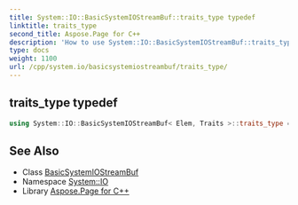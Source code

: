 ```yaml
---
title: System::IO::BasicSystemIOStreamBuf::traits_type typedef
linktitle: traits_type
second_title: Aspose.Page for C++
description: 'How to use System::IO::BasicSystemIOStreamBuf::traits_type typedef of System::IO::BasicSystemIOStreamBuf class in C++.'
type: docs
weight: 1100
url: /cpp/system.io/basicsystemiostreambuf/traits_type/
---
```

## traits_type typedef




```cpp
using System::IO::BasicSystemIOStreamBuf< Elem, Traits >::traits_type =  Traits
```

## See Also

* Class [BasicSystemIOStreamBuf](../)
* Namespace [System::IO](../../)
* Library [Aspose.Page for C++](../../../)
